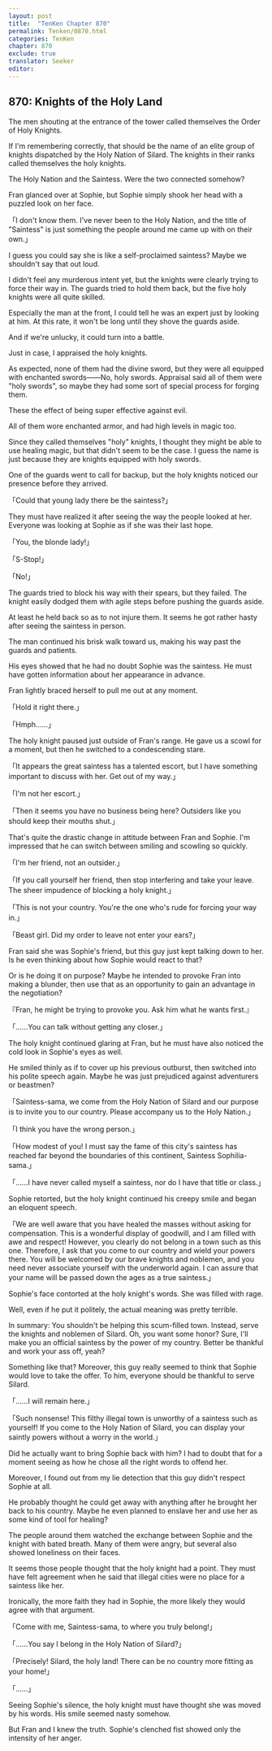```yaml
---
layout: post
title:  "TenKen Chapter 870"
permalink: Tenken/0870.html
categories: TenKen
chapter: 870
exclude: true
translator: Seeker
editor: 
---
```

<h2>870: Knights of the Holy Land</h2>

The men shouting at the entrance of the tower called themselves the Order of Holy Knights.

If I'm remembering correctly, that should be the name of an elite group of knights dispatched by the Holy Nation of Silard. The knights in their ranks called themselves the holy knights.

The Holy Nation and the Saintess. Were the two connected somehow?

Fran glanced over at Sophie, but Sophie simply shook her head with a puzzled look on her face.

「I don't know them. I've never been to the Holy Nation, and the title of "Saintess" is just something the people around me came up with on their own.」

I guess you could say she is like a self-proclaimed saintess? Maybe we shouldn't say that out loud.

I didn't feel any murderous intent yet, but the knights were clearly trying to force their way in. The guards tried to hold them back, but the five holy knights were all quite skilled.

Especially the man at the front, I could tell he was an expert just by looking at him. At this rate, it won't be long until they shove the guards aside.

And if we're unlucky, it could turn into a battle.

Just in case, I appraised the holy knights.

As expected, none of them had the divine sword, but they were all equipped with enchanted swords――No, holy swords. Appraisal said all of them were "holy swords", so maybe they had some sort of special process for forging them.

These the effect of being super effective against evil.

All of them wore enchanted armor, and had high levels in magic too.

Since they called themselves "holy" knights, I thought they might be able to use healing magic, but that didn't seem to be the case. I guess the name is just because they are knights equipped with holy swords.

One of the guards went to call for backup, but the holy knights noticed our presence before they arrived.

「Could that young lady there be the saintess?」

They must have realized it after seeing the way the people looked at her. Everyone was looking at Sophie as if she was their last hope.

「You, the blonde lady!」

「S-Stop!」

「No!」

The guards tried to block his way with their spears, but they failed. The knight easily dodged them with agile steps before pushing the guards aside.

At least he held back so as to not injure them. It seems he got rather hasty after seeing the saintess in person.

The man continued his brisk walk toward us, making his way past the guards and patients.

His eyes showed that he had no doubt Sophie was the saintess. He must have gotten information about her appearance in advance.

Fran lightly braced herself to pull me out at any moment.

「Hold it right there.」

「Hmph……」

The holy knight paused just outside of Fran's range. He gave us a scowl for a moment, but then he switched to a condescending stare.

「It appears the great saintess has a talented escort, but I have something important to discuss with her. Get out of my way.」

「I'm not her escort.」

「Then it seems you have no business being here? Outsiders like you should keep their mouths shut.」

That's quite the drastic change in attitude between Fran and Sophie. I'm impressed that he can switch between smiling and scowling so quickly.

「I'm her friend, not an outsider.」

「If you call yourself her friend, then stop interfering and take your leave. The sheer impudence of blocking a holy knight.」

「This is not your country. You're the one who's rude for forcing your way in.」

「Beast girl. Did my order to leave not enter your ears?」

Fran said she was Sophie's friend, but this guy just kept talking down to her. Is he even thinking about how Sophie would react to that?

Or is he doing it on purpose? Maybe he intended to provoke Fran into making a blunder, then use that as an opportunity to gain an advantage in the negotiation?

『Fran, he might be trying to provoke you. Ask him what he wants first.』

「……You can talk without getting any closer.」

The holy knight continued glaring at Fran, but he must have also noticed the cold look in Sophie's eyes as well.

He smiled thinly as if to cover up his previous outburst, then switched into his polite speech again. Maybe he was just prejudiced against adventurers or beastmen?

「Saintess-sama, we come from the Holy Nation of Silard and our purpose is to invite you to our country. Please accompany us to the Holy Nation.」

「I think you have the wrong person.」

「How modest of you! I must say the fame of this city's saintess has reached far beyond the boundaries of this continent, Saintess Sophilia-sama.」

「……I have never called myself a saintess, nor do I have that title or class.」

Sophie retorted, but the holy knight continued his creepy smile and began an eloquent speech.

「We are well aware that you have healed the masses without asking for compensation. This is a wonderful display of goodwill, and I am filled with awe and respect! However, you clearly do not belong in a town such as this one. Therefore, I ask that you come to our country and wield your powers there. You will be welcomed by our brave knights and noblemen, and you need never associate yourself with the underworld again. I can assure that your name will be passed down the ages as a true saintess.」

Sophie's face contorted at the holy knight's words. She was filled with rage.

Well, even if he put it politely, the actual meaning was pretty terrible.

In summary: You shouldn't be helping this scum-filled town. Instead, serve the knights and noblemen of Silard. Oh, you want some honor? Sure, I'll make you an official saintess by the power of my country. Better be thankful and work your ass off, yeah?

Something like that? Moreover, this guy really seemed to think that Sophie would love to take the offer. To him, everyone should be thankful to serve Silard.

「……I will remain here.」

「Such nonsense! This filthy illegal town is unworthy of a saintess such as yourself! If you come to the Holy Nation of Silard, you can display your saintly powers without a worry in the world.」

Did he actually want to bring Sophie back with him? I had to doubt that for a moment seeing as how he chose all the right words to offend her.

Moreover, I found out from my lie detection that this guy didn't respect Sophie at all.

He probably thought he could get away with anything after he brought her back to his country. Maybe he even planned to enslave her and use her as some kind of tool for healing?

The people around them watched the exchange between Sophie and the knight with bated breath. Many of them were angry, but several also showed loneliness on their faces.

It seems those people thought that the holy knight had a point. They must have felt agreement when he said that illegal cities were no place for a saintess like her.

Ironically, the more faith they had in Sophie, the more likely they would agree with that argument.

「Come with me, Saintess-sama, to where you truly belong!」

「……You say I belong in the Holy Nation of Silard?」

「Precisely! Silard, the holy land! There can be no country more fitting as your home!」

「……」

Seeing Sophie's silence, the holy knight must have thought she was moved by his words. His smile seemed nasty somehow.

But Fran and I knew the truth. Sophie's clenched fist showed only the intensity of her anger.



